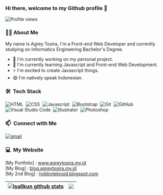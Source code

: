### Hi there, welcome to my Github profile 👋

![Profile views](https://komarev.com/ghpvc/?username=agreytosira&color=brightgreen)

### 👦🏻‍ About Me
My name is Agrey Tosira, I'm a Front-end Web Developer and currently studying on Informatics Engineering Bachelor's Degree. <br/>

- 🔭 I'm currently working on my personal project.
- 🌱 I'm currently learning Javascript and Front-end Web Development.
- ⚡ I'm excited to create Javascript things.
- 😄 I'm natively speak Indonesian.

### 🛠 &nbsp;Tech Stack
![HTML](https://img.shields.io/badge/-HTML-141a20?style=flat&logo=HTML5)&nbsp;
![CSS](https://img.shields.io/badge/-CSS-141a20?style=flat&logo=CSS3&logoColor=1572B6)&nbsp;
![Javascript](https://img.shields.io/badge/-Javascript-141a20?style=flat&logo=Javascript)&nbsp;
![Bootstrap](https://img.shields.io/badge/-Bootstrap-141a20?style=flat&logo=bootstrap&logoColor=563D7C)&nbsp;
![Git](https://img.shields.io/badge/-Git-141a20?style=flat&logo=git)&nbsp;
![GitHub](https://img.shields.io/badge/-GitHub-141a20?style=flat&logo=github)&nbsp;
![Visual Studio Code](https://img.shields.io/badge/-Visual%20Studio%20Code-141a20?style=flat&logo=visual-studio-code&logoColor=007ACC)&nbsp;
![Illustrator](https://img.shields.io/badge/-Illustrator-141a20?style=flat&logo=adobe-illustrator)&nbsp;
![Photoshop](https://img.shields.io/badge/-Photoshop-141a20?style=flat&logo=adobe-photoshop)&nbsp;

### 📫 &nbsp;Connect with Me
[![gmail](https://img.shields.io/badge/-agreytosira@gmail.com-D14836?style=flat&logo=Gmail&logoColor=white)](mailto:agreytosira@gmail.com)

### :computer: &nbsp;My Website
[My Portfolio] : <a href="https://www.agreytosira.my.id">www.agreytosira.my.id</a><br/>
[My Blog] : <a href="https://blog.agreytosira.my.id">blog.agreytosira.my.id</a><br/>
[My 2nd Blog] : <a href="https://hobbyteknoid.blogspot.com">hobbyteknoid.blogspot.com</a><br/>

| <a href="https://github.com/anuraghazra/github-readme-stats"><img align="center" src="https://github-readme-stats.vercel.app/api?username=agreytosira&show_icons=true&include_all_commits=true&theme=radical&hide_border=true" alt="Isallkun github stats" /></a> | <a href=""><img align="center" src="https://github-readme-stats.vercel.app/api/top-langs/?username=agreytosira&layout=compact&theme=radical&hide_border=true" /></a> |
| ------------- | ------------- |



<!--
**agreytosira/agreytosira** is a ✨ _special_ ✨ repository because its `README.md` (this file) appears on your GitHub profile.

Here are some ideas to get you started:

- 🔭 I’m currently working on ...
- 🌱 I’m currently learning ...
- 👯 I’m looking to collaborate on ...
- 🤔 I’m looking for help with ...
- 💬 Ask me about ...
- 📫 How to reach me: ...
- 😄 Pronouns: ...
- ⚡ Fun fact: ...
-->
